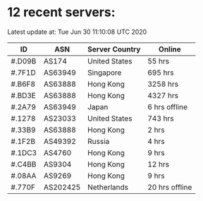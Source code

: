 # 12 recent servers:

Latest update at: Tue Jun 30 11:10:08 UTC 2020

| ID | ASN | Server Country | Online |
| -- | --- | -------------- | ------ |
| #.D09B | AS174 | United States | 55 hrs |
| #.7F1D | AS63949 | Singapore | 695 hrs |
| #.B6F8 | AS63888 | Hong Kong | 3258 hrs |
| #.BD3E | AS63888 | Hong Kong | 4327 hrs |
| #.2A79 | AS63949 | Japan | 6 hrs offline |
| #.1278 | AS23033 | United States | 743 hrs |
| #.33B9 | AS63888 | Hong Kong | 2 hrs |
| #.1F2B | AS49392 | Russia | 4 hrs |
| #.1DC3 | AS4760 | Hong Kong | 9 hrs |
| #.C4BB | AS9304 | Hong Kong | 12 hrs |
| #.08AA | AS9269 | Hong Kong | 9 hrs |
| #.770F | AS202425 | Netherlands | 20 hrs offline |

